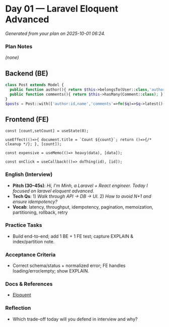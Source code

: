 # Day 01 — Laravel Eloquent Advanced

_Generated from your plan on 2025-10-01 06:24._

### Plan Notes
_(none)_

## Backend (BE)

```php
class Post extends Model {
  public function author(){ return $this->belongsTo(User::class,'author_id'); }
  public function comments(){ return $this->hasMany(Comment::class); }
}
$posts = Post::with(['author:id,name','comments'=>fn($q)=>$q->latest()->limit(3)])->paginate(20);
```

## Frontend (FE)

```tsx
const [count,setCount] = useState(0);
```

```tsx
useEffect(()=>{ document.title = `Count ${count}`; return ()=>{/* cleanup */}; }, [count]);
```

```tsx
const expensive = useMemo(()=> heavy(data), [data]);
```

```tsx
const onClick = useCallback(()=> doThing(id), [id]);
```

### English (Interview)
- **Pitch (30–45s)**: *Hi, I'm Minh, a Laravel + React engineer. Today I focused on laravel eloquent advanced.*
- **Tech Qs**: 1) *Walk through API → DB → UI.* 2) *How to avoid N+1 and ensure idempotency?*
- **Vocab**: latency, throughput, idempotency, pagination, memoization, partitioning, rollback, retry


### Practice Tasks
- Build end-to-end; add 1 BE + 1 FE test; capture EXPLAIN & index/partition note.

### Acceptance Criteria
- Correct schema/status + normalized error; FE handles loading/error/empty; show EXPLAIN.

### Docs & References
- [Eloquent](https://laravel.com/docs/eloquent)

### Reflection
- Which trade-off today will you defend in interview and why?
